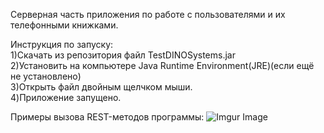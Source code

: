 Серверная часть приложения по работе с пользователями и их телефонными книжками.

Инструкция по запуску:</br>
1)Скачать из репозитория файл TestDINOSystems.jar
</br>
2)Установить на компьютере Java Runtime Environment(JRE)(если ещё не установлено)
</br>
3)Открыть файл двойным щелчком мыши.
</br>
4)Приложение запущено.

Примеры вызова REST-методов программы:
![Imgur Image](https://i.imgur.com/TMWyXwm.gif)

